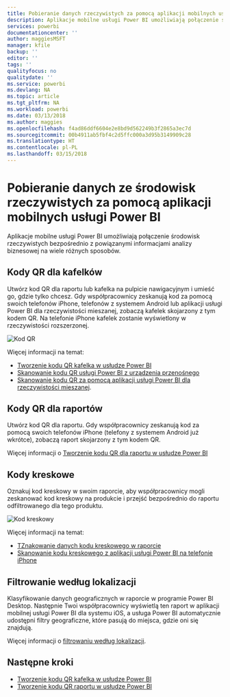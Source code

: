 ```yaml
---
title: Pobieranie danych rzeczywistych za pomocą aplikacji mobilnych usługi Power BI
description: Aplikacje mobilne usługi Power BI umożliwiają połączenie środowisk rzeczywistych bezpośrednio z powiązanymi informacjami analizy biznesowej bez konieczności wyszukiwania.
services: powerbi
documentationcenter: ''
author: maggiesMSFT
manager: kfile
backup: ''
editor: ''
tags: ''
qualityfocus: no
qualitydate: ''
ms.service: powerbi
ms.devlang: NA
ms.topic: article
ms.tgt_pltfrm: NA
ms.workload: powerbi
ms.date: 03/13/2018
ms.author: maggies
ms.openlocfilehash: f4ad86ddf6604e2e8bd9d562249b3f2865a3ec7d
ms.sourcegitcommit: 00b4911ab5fbf4c2d5ffc000a3d95b3149909c28
ms.translationtype: HT
ms.contentlocale: pl-PL
ms.lasthandoff: 03/15/2018
---
```

# <a name="get-data-from-the-real-world-with-the-power-bi-mobile-apps"></a>Pobieranie danych ze środowisk rzeczywistych za pomocą aplikacji mobilnych usługi Power BI
Aplikacje mobilne usługi Power BI umożliwiają połączenie środowisk rzeczywistych bezpośrednio z powiązanymi informacjami analizy biznesowej na wiele różnych sposobów. 

## <a name="qr-codes-for-tiles"></a>Kody QR dla kafelków
Utwórz kod QR dla raportu lub kafelka na pulpicie nawigacyjnym i umieść go, gdzie tylko chcesz. Gdy współpracownicy zeskanują kod za pomocą swoich telefonów iPhone, telefonów z systemem Android lub aplikacji usługi Power BI dla rzeczywistości mieszanej, zobaczą kafelek skojarzony z tym kodem QR. Na telefonie iPhone kafelek zostanie wyświetlony w rzeczywistości rozszerzonej.

![Kod QR](media/mobile-apps-data-in-real-world-context/power-bi-ios-qr-ar-scanner-small.png)

Więcej informacji na temat:

* [Tworzenie kodu QR kafelka w usłudze Power BI](service-create-qr-code-for-tile.md)
* [Skanowanie kodu QR usługi Power BI z urządzenia przenośnego](mobile-apps-qr-code.md)
* [Skanowanie kodu QR za pomocą aplikacji usługi Power BI dla rzeczywistości mieszanej](mobile-mixed-reality-app.md#scan-a-report-qr-code-in-holographic-view).

## <a name="qr-codes-for-reports"></a>Kody QR dla raportów
Utwórz kod QR dla raportu.  Gdy współpracownicy zeskanują kod za pomocą swoich telefonów iPhone (telefony z systemem Android już wkrótce), zobaczą raport skojarzony z tym kodem QR. 

Więcej informacji o [Tworzenie kodu QR dla raportu w usłudze Power BI](service-create-qr-code-for-report.md)

## <a name="barcodes"></a>Kody kreskowe
Oznakuj kod kreskowy w swoim raporcie, aby współpracownicy mogli zeskanować kod kreskowy na produkcie i przejść bezpośrednio do raportu odfiltrowanego dla tego produktu.

![Kod kreskowy](media/mobile-apps-data-in-real-world-context/power-bi-barcode-scanner.png)

Więcej informacji na temat:

* [TZnakowanie danych kodu kreskowego w raporcie](desktop-mobile-barcodes.md) 
* [Skanowanie kodu kreskowego z aplikacji usługi Power BI na telefonie iPhone](mobile-apps-scan-barcode-iphone.md)

## <a name="filter-by-location"></a>Filtrowanie według lokalizacji
Klasyfikowanie danych geograficznych w raporcie w programie Power BI Desktop. Następnie Twoi współpracownicy wyświetlą ten raport w aplikacji mobilnej usługi Power BI dla systemu iOS, a usługa Power BI automatycznie udostępni filtry geograficzne, które pasują do miejsca, gdzie oni się znajdują.

Więcej informacji o [filtrowaniu według lokalizacji](mobile-apps-geographic-filtering.md).

## <a name="next-steps"></a>Następne kroki
* [Tworzenie kodu QR kafelka w usłudze Power BI](service-create-qr-code-for-tile.md)
* [Tworzenie kodu QR raportu w usłudze Power BI](service-create-qr-code-for-report.md)

